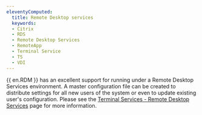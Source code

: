 ```yaml
---
eleventyComputed:
  title: Remote Desktop services
  keywords:
  - Citrix
  - RDS
  - Remote Desktop Services
  - RemoteApp
  - Terminal Service
  - TS
  - VDI
---
```

{{ en.RDM }} has an excellent support for running under a Remote Desktop Services environment. A master configuration file can be created to distribute settings for all new users of the system or even to update existing user's configuration. Please see the [Terminal Services - Remote Desktop Services](/rdm/windows/installation/client/terminal-services/) page for more information.

